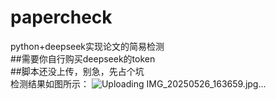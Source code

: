 # papercheck  
python+deepseek实现论文的简易检测  
##需要你自行购买deepseek的token  
##脚本还没上传，别急，先占个坑  
检测结果如图所示：
![Uploading IMG_20250526_163659.jpg…]()
